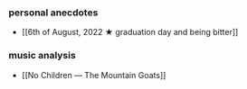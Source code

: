 ### personal anecdotes
- [[6th of August, 2022 ★ graduation day and being bitter]] 
### music analysis
- [[No Children — The Mountain Goats]]